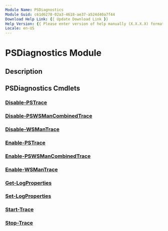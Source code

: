 ```yaml
---
Module Name: PSDiagnostics
Module Guid: c61d6278-02a3-4618-ae37-a524d40a7f44
Download Help Link: {{ Update Download Link }}
Help Version: {{ Please enter version of help manually (X.X.X.X) format }}
Locale: en-US
---
```


# PSDiagnostics Module
## Description


## PSDiagnostics Cmdlets
### [Disable-PSTrace](Disable-PSTrace.md)


### [Disable-PSWSManCombinedTrace](Disable-PSWSManCombinedTrace.md)


### [Disable-WSManTrace](Disable-WSManTrace.md)


### [Enable-PSTrace](Enable-PSTrace.md)


### [Enable-PSWSManCombinedTrace](Enable-PSWSManCombinedTrace.md)


### [Enable-WSManTrace](Enable-WSManTrace.md)


### [Get-LogProperties](Get-LogProperties.md)


### [Set-LogProperties](Set-LogProperties.md)


### [Start-Trace](Start-Trace.md)


### [Stop-Trace](Stop-Trace.md)


